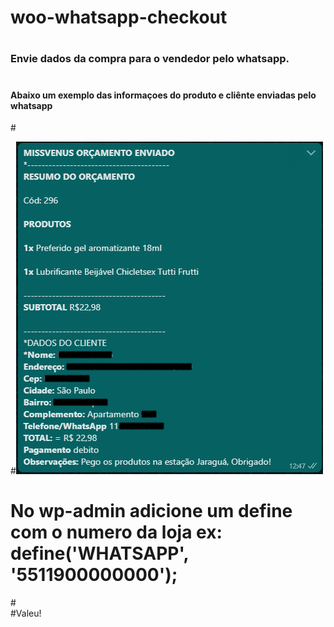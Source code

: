 # woo-whatsapp-checkout
# <h3>Envie dados da compra para o vendedor pelo whatsapp.</h3>
# <h4>Abaixo um exemplo das informaçoes do produto e cliênte enviadas pelo whatsapp</h4>
#<br/>

#<img src="images/exemplo.jpg" width="491"/>
# No wp-admin adicione um define com o numero da loja ex: define('WHATSAPP', '5511900000000');
#<br/>
#Valeu!
